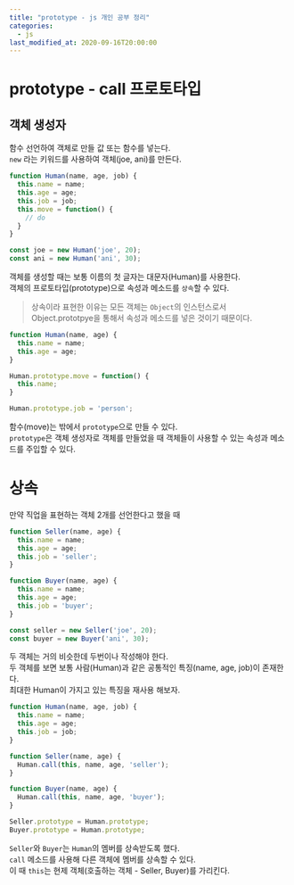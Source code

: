 ```yaml
---
title: "prototype - js 개인 공부 정리"
categories: 
  - js
last_modified_at: 2020-09-16T20:00:00
---
```


# prototype - call 프로토타입

## 객체 생성자

함수 선언하여 객체로 만들 값 또는 함수를 넣는다.  
`new` 라는 키워드를 사용하여 객체(joe, ani)를 만든다.  

```js
function Human(name, age, job) {
  this.name = name;
  this.age = age;
  this.job = job;
  this.move = function() {
    // do
  }
}

const joe = new Human('joe', 20);
const ani = new Human('ani', 30);
```

객체를 생성할 때는 보통 이름의 첫 글자는 대문자(Human)를 사용한다.  
객체의 프로토타입(prototype)으로 속성과 메소드를 `상속`할 수 있다.

> 상속이라 표현한 이유는 모든 객체는 `Object`의 인스턴스로서 Object.prototpye을 통해서 속성과 메소드를 넣은 것이기 때문이다.

```js
function Human(name, age) {
  this.name = name;
  this.age = age;
}

Human.prototype.move = function() {
  this.name;
}

Human.prototype.job = 'person';
```

함수(move)는 밖에서 `prototype`으로 만들 수 있다.  
`prototype`은 객체 생성자로 객체를 만들었을 때 객체들이 사용할 수 있는 속성과 메소드를 주입할 수 있다.


# 상속

만약 직업을 표현하는 객체 2개를 선언한다고 했을 때
```js
function Seller(name, age) {
  this.name = name;
  this.age = age;
  this.job = 'seller';
}

function Buyer(name, age) {
  this.name = name;
  this.age = age;
  this.job = 'buyer';
}

const seller = new Seller('joe', 20);
const buyer = new Buyer('ani', 30);
```

두 객체는 거의 비슷한데 두번이나 작성해야 한다.  
두 객체를 보면 보통 사람(Human)과 같은 공통적인 특징(name, age, job)이 존재한다.  
최대한 Human이 가지고 있는 특징을 재사용 해보자.

```js
function Human(name, age, job) {
  this.name = name;
  this.age = age;
  this.job = job;
}

function Seller(name, age) {
  Human.call(this, name, age, 'seller');
}

function Buyer(name, age) {
  Human.call(this, name, age, 'buyer');
}

Seller.prototype = Human.prototype;
Buyer.prototype = Human.prototype;

```

`Seller`와 `Buyer`는 `Human`의 멤버를 상속받도록 했다.  
`call` 메소드를 사용해 다른 객체에 멤버를 상속할 수 있다.  
이 때 `this`는 현제 객체(호출하는 객체 - Seller, Buyer)를 가리킨다.
